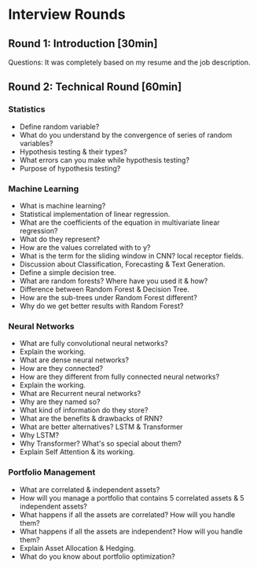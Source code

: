 # Interview Rounds

## Round 1: Introduction [30min]
Questions: It was completely based on my resume and the job description.

## Round 2: Technical Round [60min]
### Statistics
- Define random variable?
- What do you understand by the convergence of series of random variables?
- Hypothesis testing & their types?
- What errors can you make while hypothesis testing?
- Purpose of hypothesis testing?

### Machine Learning
- What is machine learning?
- Statistical implementation of linear regression.
- What are the coefficients of the equation in multivariate linear regression?
- What do they represent?
- How are the values correlated with to y?
- What is the term for the sliding window in CNN? local receptor fields.
- Discussion about Classification, Forecasting & Text Generation.
- Define a simple decision tree.
- What are random forests? Where have you used it & how?
- Difference between Random Forest & Decision Tree.
- How are the sub-trees under Random Forest different?
- Why do we get better results with Random Forest?

### Neural Networks
- What are fully convolutional neural networks?
- Explain the working.
- What are dense neural networks?
- How are they connected?
- How are they different from fully connected neural networks?
- Explain the working.
- What are Recurrent neural networks?
- Why are they named so?
- What kind of information do they store?
- What are the benefits & drawbacks of RNN?
- What are better alternatives? LSTM & Transformer
- Why LSTM?
- Why Transformer? What's so special about them?
- Explain Self Attention & its working.

### Portfolio Management
- What are correlated & independent assets?
- How will you manage a portfolio that contains 5 correlated assets & 5 independent assets?
- What happens if all the assets are correlated? How will you handle them?
- What happens if all the assets are independent? How will you handle them?
- Explain Asset Allocation & Hedging.
- What do you know about portfolio optimization?

